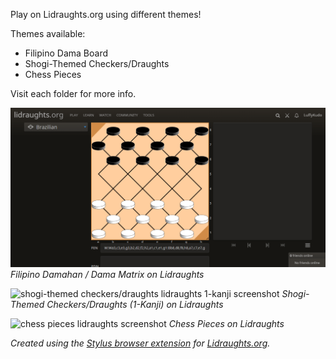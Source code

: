 Play on Lidraughts.org using different themes!

Themes available:
- Filipino Dama Board
- Shogi-Themed Checkers/Draughts
- Chess Pieces

Visit each folder for more info.

![Filipino checkers draughts damahan dama matrix board on Lidraughts screenshot](https://raw.githubusercontent.com/LuffyKudo/Lidraught-Themes/main/Filipino%20Dama%20Board/Lidraughts%20Dama%20Matrix%20(32)%20Screenshot.bmp) *Filipino Damahan / Dama Matrix on Lidraughts*

![shogi-themed checkers/draughts lidraughts 1-kanji screenshot](https://github.com/LuffyKudo/Lidraughts-Themes/blob/main/Shogi-Themed%20Checkers%E2%88%95Draughts/Lidraughts%201-Kanji%20Screenshot.bmp?raw=true) *Shogi-Themed Checkers/Draughts (1-Kanji) on Lidraughts*

![chess pieces lidraughts screenshot](https://github.com/LuffyKudo/Lidraughts-Themes/blob/main/Chess%20Pieces/Lidraughts%20Chess%20Pieces%20Screenshot.bmp?raw=true) *Chess Pieces on Lidraughts*

*Created using the [Stylus browser extension](https://add0n.com/stylus.html) for [Lidraughts.org](https://lidraughts.org).*
